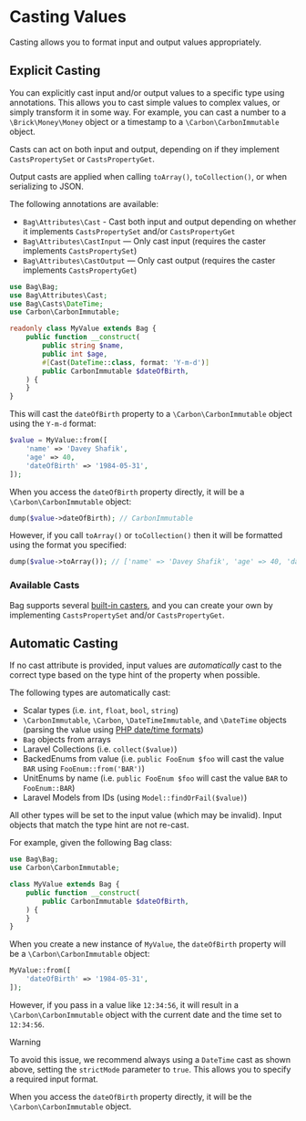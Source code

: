 # Casting Values

Casting allows you to format input and output values appropriately. 

## Explicit Casting

You can explicitly cast input and/or output values to a specific type using annotations. This allows you to cast simple values to complex values,
or simply transform it in some way. For example, you can cast a number to a `\Brick\Money\Money` object or a timestamp to a `\Carbon\CarbonImmutable` object.  

Casts can act on both input and output, depending on if they implement `CastsPropertySet` or `CastsPropertyGet`.

Output casts are applied when calling `toArray()`, `toCollection()`, or when serializing to JSON.

The following annotations are available:

- `Bag\Attributes\Cast` - Cast both input and output depending on whether it implements `CastsPropertySet` and/or `CastsPropertyGet`
- `Bag\Attributes\CastInput` — Only cast input (requires the caster implements `CastsPropertySet`)
- `Bag\Attributes\CastOutput` — Only cast output (requires the caster implements `CastsPropertyGet`)

```php
use Bag\Bag;
use Bag\Attributes\Cast;
use Bag\Casts\DateTime;
use Carbon\CarbonImmutable;

readonly class MyValue extends Bag {
    public function __construct(
        public string $name,
        public int $age,
        #[Cast(DateTime::class, format: 'Y-m-d')]
        public CarbonImmutable $dateOfBirth,
    ) {
    }
}
```

This will cast the `dateOfBirth` property to a `\Carbon\CarbonImmutable` object using the `Y-m-d` format:

```php
$value = MyValue::from([
    'name' => 'Davey Shafik',
    'age' => 40,
    'dateOfBirth' => '1984-05-31',
]);
```

When you access the `dateOfBirth` property directly, it will be a `\Carbon\CarbonImmutable` object:

```php
dump($value->dateOfBirth); // CarbonImmutable
```

However, if you call `toArray()` or `toCollection()` then it will be formatted using the format you specified:

```php
dump($value->toArray()); // ['name' => 'Davey Shafik', 'age' => 40, 'dateOfBirth' => '1984-05-31']
```

### Available Casts

Bag supports several [built-in casters](/casters), and you can create your own by implementing `CastsPropertySet` and/or `CastsPropertyGet`.


## Automatic Casting

If no cast attribute is provided, input values are _automatically_ cast to the correct type based on the type hint of the property when possible.

The following types are automatically cast:

- Scalar types (i.e. `int`, `float`, `bool`, `string`)
- `\CarbonImmutable`, `\Carbon`, `\DateTimeImmutable`, and `\DateTime` objects (parsing the value using [PHP date/time formats](https://www.php.net/manual/en/datetime.formats.php))
- `Bag` objects from arrays
- Laravel Collections (i.e. `collect($value)`)
- BackedEnums from value (i.e. `public FooEnum $foo` will cast the value `BAR` using `FooEnum::from('BAR')`)
- UnitEnums by name (i.e. `public FooEnum $foo` will cast the value `BAR` to `FooEnum::BAR`)
- Laravel Models from IDs (using `Model::findOrFail($value)`)

All other types will be set to the input value (which may be invalid). Input objects that match the type hint are not re-cast.

For example, given the following Bag class:

```php
use Bag\Bag;
use Carbon\CarbonImmutable;

class MyValue extends Bag {
    public function __construct(
        public CarbonImmutable $dateOfBirth,
    ) {
    }
}
```

When you create a new instance of `MyValue`, the `dateOfBirth` property will be a `\Carbon\CarbonImmutable` object:

```php
MyValue::from([
    'dateOfBirth' => '1984-05-31',
]);
```

However, if you pass in a value like `12:34:56`, it will result in a `\Carbon\CarbonImmutable` object with the current date and the time set to `12:34:56`.

> [!WARNING]
> To avoid this issue, we recommend always using a `DateTime` cast as shown above, setting the `strictMode` parameter to `true`. This allows you to specify a required input format.

When you access the `dateOfBirth` property directly, it will be the `\Carbon\CarbonImmutable` object.
